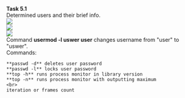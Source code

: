**Task 5.1**
<br>
Determined users and their brief info.
<br>
<img src="https://github.com/HighLandner/DevOps_online_Kharkiv_2021Q1/blob/master/m5/task5.1/images/w.png">
<br>
<img src="https://github.com/HighLandner/DevOps_online_Kharkiv_2021Q1/blob/master/m5/task5.1/images/w%20-s.png">
<br>
<img src="https://github.com/HighLandner/DevOps_online_Kharkiv_2021Q1/blob/master/m5/task5.1/images/w%20-i.png">
<br>
Command **usermod -l uswer user** changes username from "user" to "uswer".
<br>
Commands:
<br>
```
**passwd -d** deletes user password
**passwd -l** locks user password
**top -h** runs process monitor in library version
**top -n** runs process monitor with outputting maximum
<br>
iteration or frames count
```